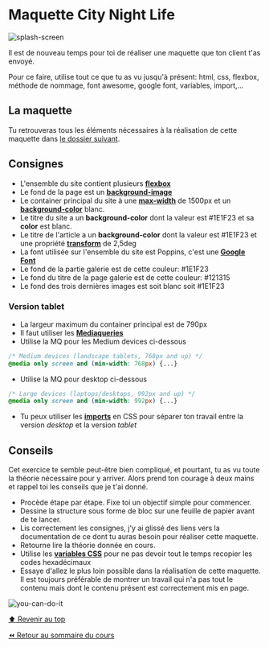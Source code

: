 <!-- omit in toc -->
# Maquette City Night Life

![splash-screen](img/citynight/splash.png)

Il est de nouveau temps pour toi de réaliser une maquette que ton client t'as envoyé.

Pour ce faire, utilise tout ce que tu as vu jusqu'à présent: html, css, flexbox, méthode de nommage, font awesome, google font, variables, import,...

## La maquette

Tu retrouveras tous les éléments nécessaires à la réalisation de cette maquette dans [le dossier suivant](https://drive.google.com/drive/folders/1BrBLKJwIF9wvsKgQ5brmJexUETOmMQ8e?usp=sharing).

## Consignes

- L'ensemble du site contient plusieurs **[flexbox](https://www.w3schools.com/css/css3_flexbox.asp)**
- Le fond de la page est un **[background-image](https://www.w3schools.com/css/css_background_image.asp)**
- Le container principal du site à une **[max-width](https://www.w3schools.com/cssref/pr_dim_max-width.asp)** de 1500px et un **[background-color](https://www.w3schools.com/cssref/pr_background-color.asp)** blanc.
- Le titre du site a un **background-color** dont la valeur est #1E1F23 et sa **color** est blanc.
- Le titre de l'article a un **background-color** dont la valeur est #1E1F23 et une propriété **[transform](https://www.w3schools.com/cssref/css3_pr_transform.asp)** de 2,5deg
- La font utilisée sur l'ensemble du site est Poppins, c'est une **[Google Font](https://fonts.google.com/)**
- Le fond de la partie galerie est de cette couleur: #1E1F23
- Le fond du titre de la page galerie est de cette couleur: #121315
- Le fond des trois dernières images est soit blanc soit #1E1F23

### Version tablet

- La largeur maximum du container principal est de 790px
- Il faut utiliser les **[Mediaqueries](https://www.w3schools.com/css/css_rwd_mediaqueries.asp)**
- Utilise la MQ pour les Medium devices ci-dessous

```css
/* Medium devices (landscape tablets, 768px and up) */
@media only screen and (min-width: 768px) {...}
```

- Utilise la MQ pour desktop ci-dessous

```css
/* Large devices (laptops/desktops, 992px and up) */
@media only screen and (min-width: 992px) {...}
```

- Tu peux utiliser les **[imports](https://www.w3schools.com/cssref/pr_import_rule.asp)** en CSS pour séparer ton travail entre la version *desktop* et la version *tablet*

## Conseils

Cet exercice te semble peut-être bien compliqué, et pourtant, tu as vu toute la théorie nécessaire pour y arriver. Alors prend ton courage à deux mains et rappel toi les conseils que je t'ai donné.

- Procède étape par étape. Fixe toi un objectif simple pour commencer.
- Dessine la structure sous forme de bloc sur une feuille de papier avant de te lancer.
- Lis correctement les consignes, j'y ai glissé des liens vers la documentation de ce dont tu auras besoin pour réaliser cette maquette.
- Retourne lire la théorie donnée en cours.
- Utilise les **[variables CSS](https://www.w3schools.com/css/css3_variables.asp)** pour ne pas devoir tout le temps recopier les codes hexadécimaux
- Essaye d'allez le plus loin possible dans la réalisation de cette maquette. Il est toujours préférable de montrer un travail qui n'a pas tout le contenu mais dont le contenu présent est correctement mis en page.

![you-can-do-it](img/citynight/you-can-do-it.gif)

[:arrow_up: Revenir au top](#table-des-matières)

[:rewind: Retour au sommaire du cours](./README.md#table-des-matières)
